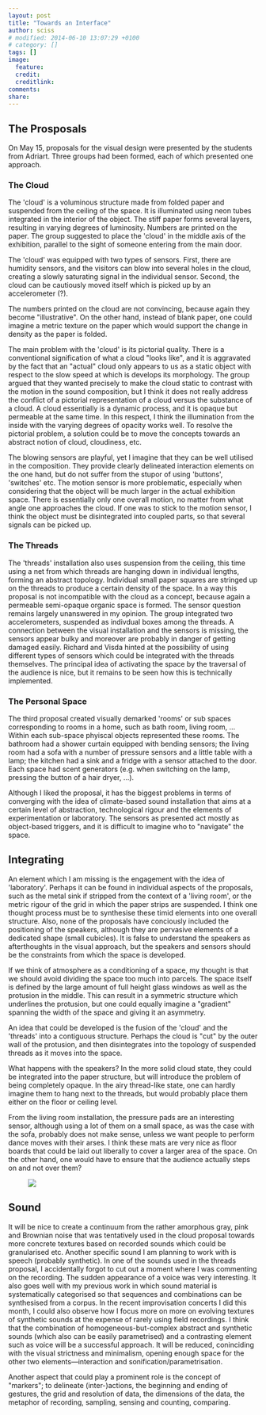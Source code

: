```yaml
---
layout: post
title: "Towards an Interface"
author: sciss
# modified: 2014-06-10 13:07:29 +0100
# category: []
tags: []
image:
  feature: 
  credit: 
  creditlink: 
comments: 
share: 
---
```


## The Prosposals

On May 15, proposals for the visual design were presented by the students from Adriart. Three groups had been formed, each of which presented one approach.

### The Cloud

The 'cloud' is a voluminous structure made from folded paper and suspended from the ceiling of the space. It is illuminated using neon tubes integrated in the interior of the object. The stiff paper forms several layers, resulting in varying degrees of luminosity. Numbers are printed on the paper. The group suggested to place the 'cloud' in the middle axis of the exhibition, parallel to the sight of someone entering from the main door.

The 'cloud' was equipped with two types of sensors. First, there are humidity sensors, and the visitors can blow into several holes in the cloud, creating a slowly saturating signal in the individual sensor. Second, the cloud can be cautiously moved itself which is picked up by an accelerometer (?).

The numbers printed on the cloud are not convincing, because again they become "illustrative". On the other hand, instead of blank paper, one could imagine a metric texture on the paper which would support the change in density as the paper is folded.

The main problem with the 'cloud' is its pictorial quality. There is a conventional signification of what a cloud "looks like", and it is aggravated by the fact that an "actual" cloud only appears to us as a static object with respect to the slow speed at which is develops its morphology. The group argued that they wanted precisely to make the cloud static to contrast with the motion in the sound composition, but I think it does not really address the conflict of a pictorial representation of a cloud versus the substance of a cloud. A cloud essentially is a dynamic process, and it is opaque but permeable at the same time. In this respect, I think the illumination from the inside with the varying degrees of opacity works well. To resolve the pictorial problem, a solution could be to move the concepts towards an abstract notion of cloud, cloudiness, etc.

The blowing sensors are playful, yet I imagine that they can be well utilised in the composition. They provide clearly delineated interaction elements on the one hand, but do not suffer from the stupor of using 'buttons', 'switches' etc. The motion sensor is more problematic, especially when considering that the object will be much larger in the actual exhibition space. There is essentially only one overall motion, no matter from what angle one approaches the cloud. If one was to stick to the motion sensor, I think the object must be disintegrated into coupled parts, so that several signals can be picked up.

### The Threads

The 'threads' installation also uses suspension from the ceiling, this time using a net from which threads are hanging down in individual lengths, forming an abstract topology. Individual small paper squares are stringed up on the threads to produce a certain density of the space. In a way this proposal is not incompatible with the cloud as a concept, because again a permeable semi-opaque organic space is formed. The sensor question remains largely unanswered in my opinion. The group integrated two accelerometers, suspended as indivdual boxes among the threads. A connection between the visual installation and the sensors is missing, the sensors appear bulky and moreover are probably in danger of getting damaged easily. Richard and Visda hinted at the possibility of using different types of sensors which could be integrated with the threads themselves. The principal idea of activating the space by the traversal of the audience is nice, but it remains to be seen how this is technically implemented.

### The Personal Space

The third proposal created visually demarked 'rooms' or sub spaces corresponding to rooms in a home, such as bath room, living room, ... Within each sub-space phyiscal objects represented these rooms. The bathroom had a shower curtain equipped with bending sensors; the living room had a sofa with a number of pressure sensors and a little table with a lamp; the kitchen had a sink and a fridge with a sensor attached to the door. Each space had scent generators (e.g. when switching on the lamp, pressing the button of a hair dryer, ...).

Although I liked the proposal, it has the biggest problems in terms of converging with the idea of climate-based sound installation that aims at a certain level of abstraction, technological rigour and the elements of experimentation or laboratory. The sensors as presented act mostly as object-based triggers, and it is difficult to imagine who to "navigate" the space.

## Integrating

An element which I am missing is the engagement with the idea of 'laboratory'. Perhaps it can be found in individual aspects of the proposals, such as the metal sink if stripped from the context of a 'living room', or the metric rigour of the grid in which the paper strips are suspended. I think one thought process must be to synthesise these timid elements into one overall structure. Also, none of the proposals have conciously included the positioning of the speakers, although they are pervasive elements of a dedicated shape (small cubicles). It is false to understand the speakers as afterthoughts in the visual approach, but the speakers and sensors should be the constraints from which the space is developed.

If we think of atmosphere as a conditioning of a space, my thought is that we should avoid dividing the space too much into parcels. The space itself is defined by the large amount of full height glass windows as well as the protusion in the middle. This can result in a symmetric structure which underlines the protusion, but one could equally imagine a "gradient" spanning the width of the space and giving it an asymmetry.

An idea that could be developed is the fusion of the 'cloud' and the 'threads' into a contiguous structure. Perhaps the cloud is "cut" by the outer wall of the protusion, and then disintegrates into the topology of suspended threads as it moves into the space.

What happens with the speakers? In the more solid cloud state, they could be integrated into the paper structure, but will introduce the problem of being completely opaque. In the airy thread-like state, one can hardly imagine them to hang next to the threads, but would probably place them either on the floor or ceiling level.

From the living room installation, the pressure pads are an interesting sensor, although using a lot of them on a small space, as was the case with the sofa, probably does not make sense, unless we want people to perform dance moves with their arses. I think these mats are very nice as floor boards that could be laid out liberally to cover a larger area of the space. On the other hand, one would have to ensure that the audience actually steps on and not over them?

<figure>
  <a href="{{ site.url }}/images/towards_an_interface.png"><img src="{{ site.url }}/images/towards_an_interface.png"></a>
</figure>

## Sound

It will be nice to create a continuum from the rather amorphous gray, pink and Brownian noise that was tentatively used in the cloud proposal towards more concrete textures based on recorded sounds which could be granularised etc. Another specific sound I am planning to work with is speech (probably synthetic). In one of the sounds used in the threads proposal, I accidentally forgot to cut out a moment where I was commenting on the recording. The sudden appearance of a voice was very interesting. It also goes well with my previous work in which sound material is systematically categorised so that sequences and combinations can be synthesised from a corpus. In the recent improvisation concerts I did this month, I could also observe how I focus more on more on evolving textures of synthetic sounds at the expense of rarely using field recordings. I think that the combination of homogeneous-but-complex abstract and synthetic sounds (which also can be easily parametrised) and a contrasting element such as voice will be a successful approach. It will be reduced, coninciding with the visual strictness and minimalism, opening enough space for the other two elements&mdash;interaction and sonification/parametrisation.

Another aspect that could play a prominent role is the concept of "markers"; to delineate (inter-)actions, the beginning and ending of gestures, the grid and resolution of data, the dimensions of the data, the metaphor of recording, sampling, sensing and counting, comparing.
